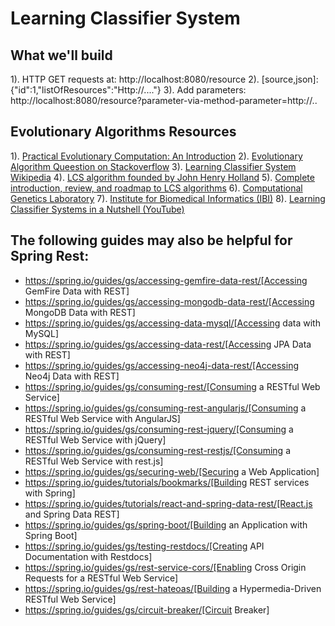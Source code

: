 # Learning Classifier System



## What we'll build

1). HTTP GET requests at: http://localhost:8080/resource
2). [source,json]: {"id":1,"listOfResources":"Http://...."}
3). Add parameters: http://localhost:8080/resource?parameter-via-method-parameter=http://..


## Evolutionary Algorithms Resources
1). [Practical Evolutionary Computation: An Introduction](https://blog.dandyer.co.uk/2009/01/20/practical-evolutionary-computation-an-introduction/)
2). [Evolutionary Algorithm Queestion on Stackoverflow](https://stackoverflow.com/questions/472030/cool-project-to-use-a-genetic-algorithm-for)
3). [Learning Classifier System Wikipedia](https://en.wikipedia.org/wiki/Learning_classifier_system")
4). [LCS algorithm founded by John Henry Holland](https://en.wikipedia.org/wiki/John_Henry_Holland)
5). [Complete introduction, review, and roadmap to LCS algorithms](https://dl.acm.org/doi/10.5555/1644490.1644491)
6). [Computational Genetics Laboratory](http://epistasis.org/)
7). [Institute for Biomedical Informatics (IBI)](http://upibi.org/)
8). [Learning Classifier Systems in a Nutshell (YouTube)](https://www.youtube.com/watch?v=CRge_cZ2cJc&t=57s)



## The following guides may also be helpful for Spring Rest:

* https://spring.io/guides/gs/accessing-gemfire-data-rest/[Accessing GemFire Data with REST]
* https://spring.io/guides/gs/accessing-mongodb-data-rest/[Accessing MongoDB Data with REST]
* https://spring.io/guides/gs/accessing-data-mysql/[Accessing data with MySQL]
* https://spring.io/guides/gs/accessing-data-rest/[Accessing JPA Data with REST]
* https://spring.io/guides/gs/accessing-neo4j-data-rest/[Accessing Neo4j Data with REST]
* https://spring.io/guides/gs/consuming-rest/[Consuming a RESTful Web Service]
* https://spring.io/guides/gs/consuming-rest-angularjs/[Consuming a RESTful Web Service with AngularJS]
* https://spring.io/guides/gs/consuming-rest-jquery/[Consuming a RESTful Web Service with jQuery]
* https://spring.io/guides/gs/consuming-rest-restjs/[Consuming a RESTful Web Service with rest.js]
* https://spring.io/guides/gs/securing-web/[Securing a Web Application]
* https://spring.io/guides/tutorials/bookmarks/[Building REST services with Spring]
* https://spring.io/guides/tutorials/react-and-spring-data-rest/[React.js and Spring Data REST]
* https://spring.io/guides/gs/spring-boot/[Building an Application with Spring Boot]
* https://spring.io/guides/gs/testing-restdocs/[Creating API Documentation with Restdocs]
* https://spring.io/guides/gs/rest-service-cors/[Enabling Cross Origin Requests for a RESTful Web Service]
* https://spring.io/guides/gs/rest-hateoas/[Building a Hypermedia-Driven RESTful Web Service]
* https://spring.io/guides/gs/circuit-breaker/[Circuit Breaker]
